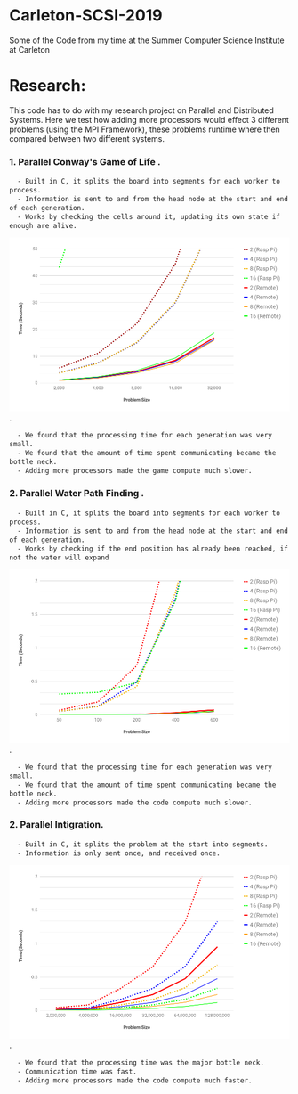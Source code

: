 # Carleton-SCSI-2019
Some of the Code from my time at the Summer Computer Science Institute at Carleton

# Research:
  This code has to do with my research project on Parallel and Distributed Systems. 
Here we test how adding more processors would effect 3 different problems (using the MPI Framework), these problems runtime where then compared between two different systems.

  ### 1. Parallel Conway's Game of Life .       
      - Built in C, it splits the board into segments for each worker to process.
      - Information is sent to and from the head node at the start and end of each generation.
      - Works by checking the cells around it, updating its own state if enough are alive.
  ![chartgraph](https://github.com/rbrtknwls/Carleton-SCSI-2019/blob/master/conwaysChart.png) .
  
      - We found that the processing time for each generation was very small.
      - We found that the amount of time spent communicating became the bottle neck.
      - Adding more processors made the game compute much slower.
      
  ### 2. Parallel Water Path Finding .       
      - Built in C, it splits the board into segments for each worker to process.
      - Information is sent to and from the head node at the start and end of each generation.
      - Works by checking if the end position has already been reached, if not the water will expand
  ![chartgraph](https://github.com/rbrtknwls/Carleton-SCSI-2019/blob/master/waterChart.png) .
  
      - We found that the processing time for each generation was very small.
      - We found that the amount of time spent communicating became the bottle neck.
      - Adding more processors made the code compute much slower.
      
  ### 2. Parallel Intigration.       
      - Built in C, it splits the problem at the start into segments.
      - Information is only sent once, and received once.
  ![chartgraph](https://github.com/rbrtknwls/Carleton-SCSI-2019/blob/master/IntiChart.png) .
  
      - We found that the processing time was the major bottle neck.
      - Communication time was fast.
      - Adding more processors made the code compute much faster.
